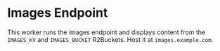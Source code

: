 # Images Endpoint

This worker runs the images endpoint and displays content from the
`IMAGES_KV` and `IMAGES_BUCKET` R2Buckets. Host it at
`images.example.com`.
